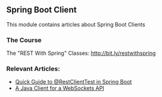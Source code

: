 ## Spring Boot Client

This module contains articles about Spring Boot Clients

### The Course
The "REST With Spring" Classes: http://bit.ly/restwithspring

### Relevant Articles:

- [Quick Guide to @RestClientTest in Spring Boot](https://www.nabgc.com/restclienttest-in-spring-boot)
- [A Java Client for a WebSockets API](https://www.nabgc.com/websockets-api-java-spring-client)
